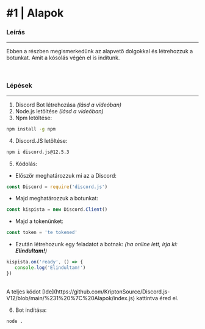 # #1 | Alapok

### Leírás 
---
Ebben a részben megismerkedünk az alapvető dolgokkal és létrehozzuk a botunkat. Amit a kósolás végén el is indítunk.

<br />

### Lépések
---
1. Discord Bot létrehozása *(lásd a videóban)* 
2. Node.js letöltése *(lásd a videóban)*
3. Npm letöltése:

```sh
npm install -g npm 
```

4. Discord.JS letöltése:

```sh
npm i discord.js@12.5.3
```

5. Kódolás:
- Először meghatározzuk mi az a Discord:

```js
const Discord = require('discord.js')
```

- Majd meghatározzuk a botunkat:

```js
const kispista = new Discord.Client()
```

- Majd a tokenünket:

```js
const token = 'te tokened'
```

- Ezután létrehozunk egy feladatot a botnak:
*(ha online lett, írja ki: **Elindultam!**)*
```js
kispista.on('ready', () => {
   console.log('Elindultam!')
})
```
<br />
A teljes kódot [Ide](https://github.com/KriptonSource/Discord.js-V12/blob/main/%231%20%7C%20Alapok/index.js) kattintva éred el.

6. Bot indítása: 

```sh
node .
```


